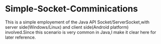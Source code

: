 # Simple-Socket-Comminications
This is a simple employement of the Java API Socket/ServerSocket,with server side(Windows/Linux) and client side(Android platform) involved.Since this scenario is very common in Java,I make it clear here for later reference.
